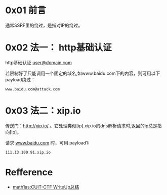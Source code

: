 # 0x01 前言
通常SSRF里的绕过，是指对IP的绕过。

# 0x02 法一： http基础认证
http基础认证 user@domain.com

若限制好了只能调用一个固定的域名,如www.baidu.com下的内容，则可用以下payload绕过：
```
www.baidu.com@attack.com
```

# 0x03 法二：xip.io
传送门：http://xip.io/ 。它处理类似[ip].xip.io的dns解析请求时,返回的ip总是指向[ip]。

请求 www.baidu.com 时，可用
payload1:
```
111.13.100.91.xip.io
```


# Refference
+ [math1as:CUIT-CTF WriteUp总结](http://www.math1as.com/index.php/archives/70/)